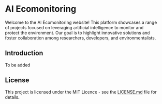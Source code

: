 # AI Ecomonitoring

Welcome to the AI Ecomonitoring website! This platform showcases a range of projects focused on leveraging artificial intelligence to monitor and protect the environment. Our goal is to highlight innovative solutions and foster collaboration among researchers, developers, and environmentalists.

## Introduction

To be added

## License

This project is licensed under the MIT Licence - see the [LICENSE.md](LICENSE.md) file for details.


